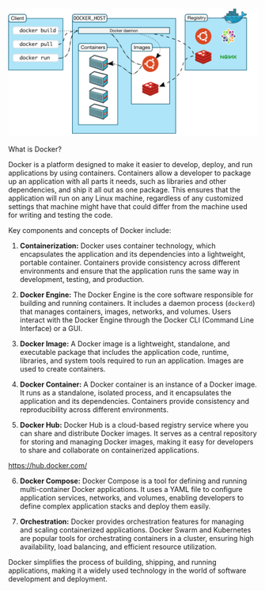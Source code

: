 ![Alt text](image_01.png)

What is Docker?

Docker is a platform designed to make it easier to develop, deploy, and run applications by using containers. Containers allow a developer to package up an application with all parts it needs, such as libraries and other dependencies, and ship it all out as one package. This ensures that the application will run on any Linux machine, regardless of any customized settings that machine might have that could differ from the machine used for writing and testing the code.

Key components and concepts of Docker include:

1. **Containerization:** Docker uses container technology, which encapsulates the application and its dependencies into a lightweight, portable container. Containers provide consistency across different environments and ensure that the application runs the same way in development, testing, and production.

2. **Docker Engine:** The Docker Engine is the core software responsible for building and running containers. It includes a daemon process (`dockerd`) that manages containers, images, networks, and volumes. Users interact with the Docker Engine through the Docker CLI (Command Line Interface) or a GUI.

3. **Docker Image:** A Docker image is a lightweight, standalone, and executable package that includes the application code, runtime, libraries, and system tools required to run an application. Images are used to create containers.

4. **Docker Container:** A Docker container is an instance of a Docker image. It runs as a standalone, isolated process, and it encapsulates the application and its dependencies. Containers provide consistency and reproducibility across different environments.

5. **Docker Hub:** Docker Hub is a cloud-based registry service where you can share and distribute Docker images. It serves as a central repository for storing and managing Docker images, making it easy for developers to share and collaborate on containerized applications.

https://hub.docker.com/

6. **Docker Compose:** Docker Compose is a tool for defining and running multi-container Docker applications. It uses a YAML file to configure application services, networks, and volumes, enabling developers to define complex application stacks and deploy them easily.

7. **Orchestration:** Docker provides orchestration features for managing and scaling containerized applications. Docker Swarm and Kubernetes are popular tools for orchestrating containers in a cluster, ensuring high availability, load balancing, and efficient resource utilization.

Docker simplifies the process of building, shipping, and running applications, making it a widely used technology in the world of software development and deployment.

